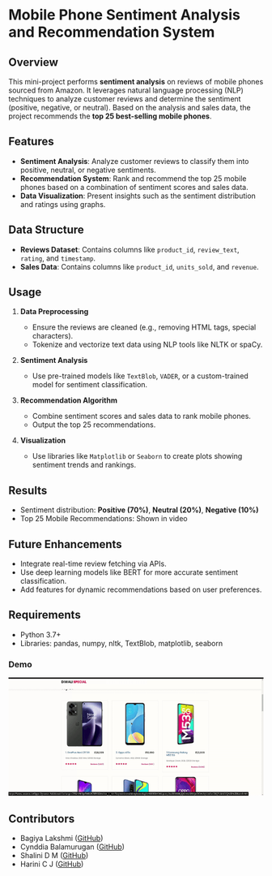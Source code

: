 # Mobile Phone Sentiment Analysis and Recommendation System

## Overview
This mini-project performs **sentiment analysis** on reviews of mobile phones sourced from Amazon. It leverages natural language processing (NLP) techniques to analyze customer reviews and determine the sentiment (positive, negative, or neutral). Based on the analysis and sales data, the project recommends the **top 25 best-selling mobile phones**.

## Features
- **Sentiment Analysis**: Analyze customer reviews to classify them into positive, neutral, or negative sentiments.
- **Recommendation System**: Rank and recommend the top 25 mobile phones based on a combination of sentiment scores and sales data.
- **Data Visualization**: Present insights such as the sentiment distribution and ratings using graphs.

## Data Structure
- **Reviews Dataset**: Contains columns like `product_id`, `review_text`, `rating`, and `timestamp`.
- **Sales Data**: Contains columns like `product_id`, `units_sold`, and `revenue`.

## Usage
1. **Data Preprocessing**
   - Ensure the reviews are cleaned (e.g., removing HTML tags, special characters).
   - Tokenize and vectorize text data using NLP tools like NLTK or spaCy.

2. **Sentiment Analysis**
   - Use pre-trained models like `TextBlob`, `VADER`, or a custom-trained model for sentiment classification.

3. **Recommendation Algorithm**
   - Combine sentiment scores and sales data to rank mobile phones.
   - Output the top 25 recommendations.

4. **Visualization**
   - Use libraries like `Matplotlib` or `Seaborn` to create plots showing sentiment trends and rankings.



## Results
- Sentiment distribution: **Positive (70%)**, **Neutral (20%)**, **Negative (10%)**
- Top 25 Mobile Recommendations: Shown in video

## Future Enhancements
- Integrate real-time review fetching via APIs.
- Use deep learning models like BERT for more accurate sentiment classification.
- Add features for dynamic recommendations based on user preferences.

## Requirements
- Python 3.7+
- Libraries: pandas, numpy, nltk, TextBlob, matplotlib, seaborn

### Demo

![Demo](mini_project.gif)

## Contributors

- Bagiya Lakshmi ([GitHub](https://github.com/bagiyalakshmi))
- Cynddia Balamurugan ([GitHub](https://github.com/Cynddia))
- Shalini D M ([GitHub](https://github.com/shalini121906))
- Harini C J  ([GitHub](https://github.com/Harinijayagopinath))



